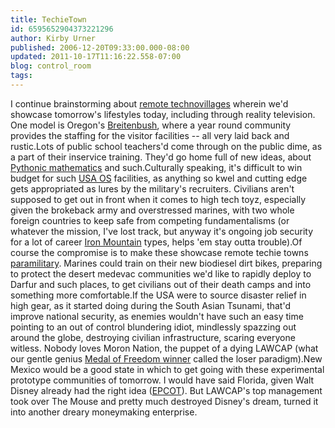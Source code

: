 ```yaml
---
title: TechieTown
id: 6595652904373221296
author: Kirby Urner
published: 2006-12-20T09:33:00.000-08:00
updated: 2011-10-17T11:16:22.558-07:00
blog: control_room
tags: 
---
```


I continue brainstorming about [remote technovillages](http://controlroom.blogspot.com/2006/08/project-earthala.html) wherein we'd showcase tomorrow's lifestyles today, including through reality television. One model is Oregon's [Breitenbush](http://www.breitenbush.com/), where a year round community provides the staffing for the visitor facilities -- all very laid back and rustic.Lots of public school teachers'd come through on the public dime, as a part of their inservice training. They'd go home full of new ideas, about [Pythonic mathematics](http://worldgame.blogspot.com/2006/11/more-pythonic-mathematics.html) and such.Culturally speaking, it's difficult to win budget for such [USA OS](http://www.grunch.net/synergetics/usaos.html) facilities, as anything so kwel and cutting edge gets appropriated as lures by the military's recruiters. Civilians aren't supposed to get out in front when it comes to high tech toyz, especially given the brokeback army and overstressed marines, with two whole foreign countries to keep safe from competing fundamentalisms (or whatever the mission, I've lost track, but anyway it's ongoing job security for a lot of career [Iron Mountain](http://www.museumofhoaxes.com/iron.html) types, helps 'em stay outta trouble).Of course the compromise is to make these showcase remote techie towns [paramilitary](http://mybizmo.blogspot.com/2006/12/action-figure.html). Marines could train on their new biodiesel dirt bikes, preparing to protect the desert medevac communities we'd like to rapidly deploy to Darfur and such places, to get civilians out of their death camps and into something more comfortable.If the USA were to source disaster relief in high gear, as it started doing during the South Asian Tsunami, that'd improve national security, as enemies wouldn't have such an easy time pointing to an out of control blundering idiot, mindlessly spazzing out around the globe, destroying civilian infrastructure, scaring everyone witless. Nobody loves Moron Nation, the puppet of a dying LAWCAP (what our gentle genius [Medal of Freedom winner](http://mybizmo.blogspot.com/2006/02/valentines-day-2006.html) called the loser paradigm).New Mexico would be a good state in which to get going with these experimental prototype communities of tomorrow. I would have said Florida, given Walt Disney already had the right idea ([EPCOT](http://controlroom.blogspot.com/2005/09/return-to-moon.html)). But LAWCAP's top management took over The Mouse and pretty much destroyed Disney's dream, turned it into another dreary moneymaking enterprise.